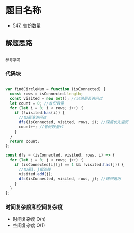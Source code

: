 # 题目名称

- [547. 省份数量](https://leetcode-cn.com/problems/number-of-provinces/)

## 解题思路

```javascript

参考学习

```

### 代码块

```javascript

var findCircleNum = function (isConnected) {
  const rows = isConnected.length;
  const visited = new Set(); //记录是否访问过
  let count = 0; //省份数量
  for (let i = 0; i < rows; i++) {
    if (!visited.has(i)) {
      //如果没访问过
      dfs(isConnected, visited, rows, i); //深度优先遍历
      count++; //省份数量+1
    }
  }
  return count;
};

const dfs = (isConnected, visited, rows, i) => {
  for (let j = 0; j < rows; j++) {
    if (isConnected[i][j] == 1 && !visited.has(j)) {
      //如果i，j相连接
      visited.add(j);
      dfs(isConnected, visited, rows, j); //递归遍历
    }
  }
};

```

### 时间复杂度和空间复杂度

- 时间复杂度 O(n)
- 空间复杂度 O(1)

